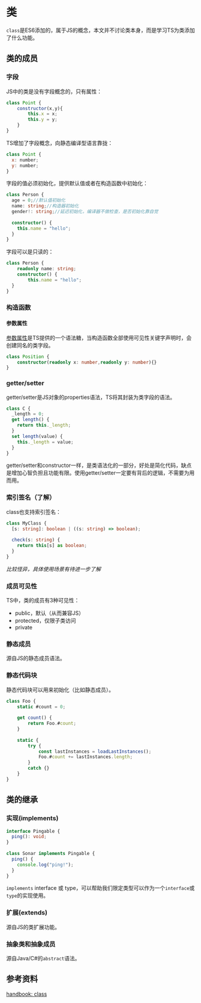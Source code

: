 # 类

`class`是ES6添加的，属于JS的概念，本文并不讨论类本身，而是学习TS为类添加了什么功能。

## 类的成员
### 字段

JS中的类是没有字段概念的，只有属性：

```js
class Point {
	constructor(x,y){
		this.x = x;
		this.y = y;
	}
}
```

TS增加了字段概念，向静态编译型语言靠拢：

```js
class Point {
  x: number;
  y: number;
}
```

字段的值必须初始化，提供默认值或者在构造函数中初始化：

```ts
class Person {
  age = 0;//默认值初始化
  name: string;//构造器初始化
  gender!: string;//延迟初始化，编译器不做检查，是否初始化靠自觉
 
  constructor() {
    this.name = "hello";
  }
}
```

字段可以是只读的：

```ts
class Person {
	readonly name: string;
	constructor() {
	    this.name = "hello";
  }
}
```

### 构造函数

#### 参数属性

[参数属性](https://www.typescriptlang.org/docs/handbook/2/classes.html#parameter-properties)是TS提供的一个语法糖，当构造函数全部使用可见性关键字声明时，会创建同名的类字段。

```ts
class Position {
	constructor(readonly x: number,readonly y: number){}
}
```
### getter/setter

getter/setter是JS对象的properties语法，TS将其封装为类字段的语法。

```ts
class C {
  _length = 0;
  get length() {
    return this._length;
  }
  set length(value) {
    this._length = value;
  }
}
```

getter/setter和constructor一样，是类语法化的一部分，好处是简化代码，缺点是增加心智负担且功能有限。使用getter/setter一定要有背后的逻辑，不需要为用而用。

### 索引签名（了解）

class也支持索引签名：

```ts
class MyClass {
  [s: string]: boolean | ((s: string) => boolean);
 
  check(s: string) {
    return this[s] as boolean;
  }
}
```

*比较怪异，具体使用场景有待进一步了解*

### 成员可见性

TS中，类的成员有3种可见性：

- public，默认（从而兼容JS）
- protected，仅限子类访问
- private 

### 静态成员

源自JS的静态成员语法。

### 静态代码块

静态代码块可以用来初始化（比如静态成员）。

```js
class Foo {
    static #count = 0;
 
    get count() {
        return Foo.#count;
    }
 
    static {
        try {
            const lastInstances = loadLastInstances();
            Foo.#count += lastInstances.length;
        }
        catch {}
    }
}
```


## 类的继承

### 实现(implements)

```ts
interface Pingable {
  ping(): void;
}
 
class Sonar implements Pingable {
  ping() {
    console.log("ping!");
  }
}
```

`implements` interface 或 type，可以帮助我们限定类型可以作为一个`interface`或`type`的实现使用。

### 扩展(extends)

源自JS的类扩展功能。

### 抽象类和抽象成员

源自Java/C#的`abstract`语法。

## 参考资料

[handbook: class](https://www.typescriptlang.org/docs/handbook/2/classes.html)